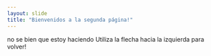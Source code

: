 ```yaml
---
layout: slide
title: "Bienvenidos a la segunda página!"
---
```

no se bien que estoy haciendo
Utiliza la flecha hacia la izquierda para volver!
